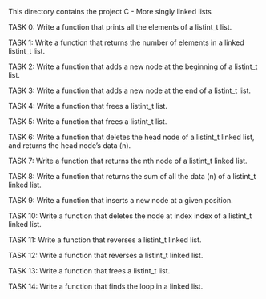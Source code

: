 This directory contains the project C - More singly linked lists

TASK 0: Write a function that prints all the elements of a listint_t list.

TASK 1: Write a function that returns the number of elements in a linked listint_t list.

TASK 2: Write a function that adds a new node at the beginning of a listint_t list.

TASK 3: Write a function that adds a new node at the end of a listint_t list.

TASK 4: Write a function that frees a listint_t list.

TASK 5: Write a function that frees a listint_t list.

TASK 6: Write a function that deletes the head node of a listint_t linked list, and returns the head node’s data (n).

TASK 7: Write a function that returns the nth node of a listint_t linked list.

TASK 8: Write a function that returns the sum of all the data (n) of a listint_t linked list.

TASK 9: Write a function that inserts a new node at a given position.

TASK 10: Write a function that deletes the node at index index of a listint_t linked list.

TASK 11: Write a function that reverses a listint_t linked list.

TASK 12: Write a function that reverses a listint_t linked list.

TASK 13: Write a function that frees a listint_t list.

TASK 14: Write a function that finds the loop in a linked list.


